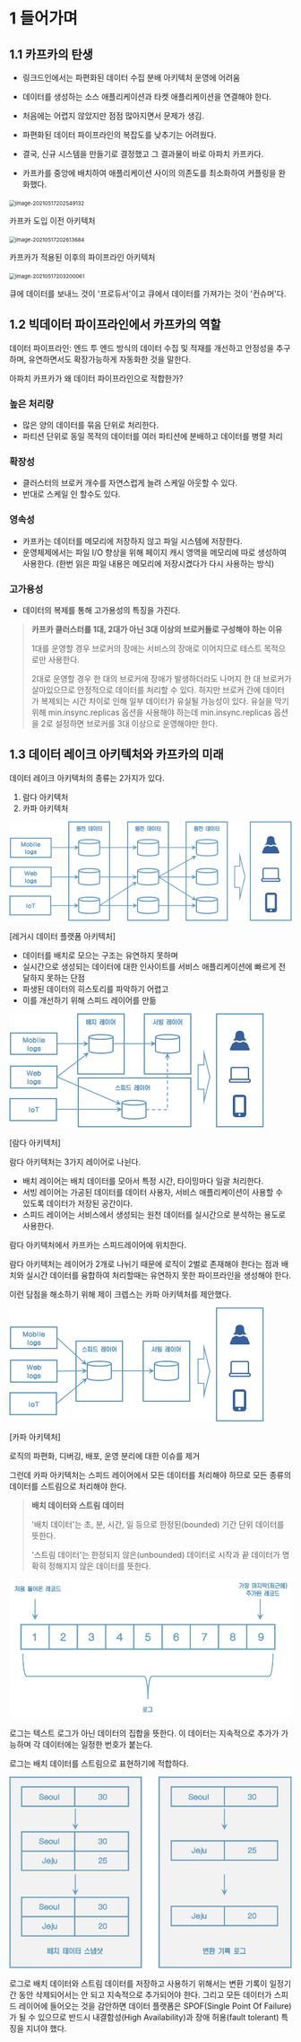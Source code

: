 # 1 들어가며

## 1.1 카프카의 탄생

* 링크드인에서는 파편화된 데이터 수집 분배 아키텍처 운영에 어려움
* 데이터를 생성하는 소스 애플리케이션과 타켓 애플리케이션을 연결해야 한다.
* 처음에는 어렵지 않았지만 점점 많아지면서 문제가 생김.
* 파편화된 데이터 파이프라인의 복잡도를 낮추기는 어려웠다.
* 결국, 신규 시스템을 만들기로 결정했고 그 결과물이 바로 아파치 카프카다.

* 카프카를 중앙에 배치하여 애플리케이션 사이의 의존도를 최소화하여 커플링을 완화했다.



<img src="images/image-20210517202549132.png" alt="image-20210517202549132" style="zoom:67%;" />

카프카 도입 이전 아키텍처



<img src="images/image-20210517202613684.png" alt="image-20210517202613684" style="zoom:67%;" />

카프카가 적용된 이후의 파이프라인 아키텍처



<img src="images/image-20210517203200061.png" alt="image-20210517203200061" style="zoom:67%;" />

큐에 데이터를 보내느 것이 '프로듀서'이고 큐에서 데이터를 가져가는 것이 '컨슈머'다.



## 1.2 빅데이터 파이프라인에서 카프카의 역할

데이터 파이프라인: 엔드 투 엔드 방식의 데이터 수집 및 적재를 개선하고 안정성을 추구하며, 유연하면서도 확장가능하게 자동화한 것을 말한다.



아파치 카프카가 왜 데이터 파이프라인으로 적합한가?

### 높은 처리량

* 많은 양의 데이터를 묶음 단위로 처리한다.
* 파티션 단위로 동일 목적의 데이터를 여러 파티션에 분배하고 데이터를 병렬 처리

### 확장성

* 클러스터의 브로커 개수를 자연스럽게 늘려 스케일 아웃할 수 있다.
* 반대로 스케일 인 할수도 있다.

### 영속성

* 카프카는 데이터를 메모리에 저장하지 않고 파일 시스템에 저장한다.
* 운영체제에서는 파일 I/O 향상을 위해 페이지 캐시 영역을 메모리에 따로 생성하여 사용한다. (한번 읽은 파일 내용은 메모리에 저장시켰다가 다시 사용하는 방식)

### 고가용성

* 데이터의 복제를 통해 고가용성의 특징을 가진다.



> **카프카 클러스터를 1대, 2대가 아닌 3대 이상의 브로커들로 구성해야 하는 이유**
>
> 1대를 운영할 경우 브로커의 장애는 서비스의 장애로 이어지므로 테스트 목적으로만 사용한다.
>
> 2대로 운영할 경우 한 대의 브로커에 장애가 발생하더라도 나머지 한 대 브로커가 살아있으므로 안정적으로 데이터를 처리할 수 있다. 하지만 브로커 간에 데이터가 복제되는 시간 차이로 인해 일부 데이터가 유실될 가능성이 있다. 유실을 막기 위해 min.insync.replicas 옵션을 사용해야 하는데 min.insync.replicas 옵션을 2로 설정하면 브로커를 3대 이상으로 운영해야만 한다.



## 1.3 데이터 레이크 아키텍처와 카프카의 미래

데이터 레이크 아키텍처의 종류는 2가지가 있다.

1. 람다 아키텍처
2. 카파 아키텍처



![image-20210512074447853](images/image-20210512074447853.png)

[레거시 데이터 플랫폼 아키텍처]

* 데이터를 배치로 모으는 구조는 유연하지 못하며
* 실시간으로 생성되는 데이터에 대한 인사이트를 서비스 애플리케이션에 빠르게 전달하지 못하는 단점
* 파생된 데이터의 히스토리를 파악하기 어렵고
* 이를 개선하기 위해 스피드 레이어를 만듦



![image-20210512075025488](images/image-20210512075025488.png)

[람다 아키텍처]

람다 아키텍처는 3가지 레이어로 나뉜다.

* 배치 레이어는 배치 데이터를 모아서 특정 시간, 타이밍마다 일괄 처리한다.
* 서빙 레이어는 가공된 데이터를 데이터 사용자, 서비스 애플리케이션이 사용할 수 있도록 데이터가 저장된 공간이다.
* 스피드 레이어는 서비스에서 생성되는 원천 데이터를 실시간으로 분석하는 용도로 사용한다.

람다 아키텍처에서 카프카는 스피드레이어에 위치한다.

람다 아키텍처는 레이어가 2개로 나뉘기 때문에 로직이 2벌로 존재해야 한다는 점과 배치와 실시간 데이터를 융합하여 처리할때는 유연하지 못한 파이프라인을 생성해야 한다.

이런 담점을 해소하기 위해 제이 크렙스는 카파 아키텍처를 제안했다.



![image-20210512075542973](images/image-20210512075542973.png)

[카파 아키텍처]

로직의 파편화, 디버깅, 배포, 운영 분리에 대한 이슈를 제거

그런데 카파 아키텍처는 스피드 레이어에서 모든 데이터를 처리해야 하므로 모든 종류의 데이터를 스트림으로 처리해야 한다.

> **배치 데이터와 스트림 데이터**
>
> '배치 데이터'는 초, 분, 시간, 일 등으로 한정된(bounded) 기간 단위 데이터를 뜻한다.
>
> '스트림 데이터'는 한정되지 않은(unbounded) 데이터로 시작과 끝 데이터가 명확히 정해지지 않은 데이터를 뜻한다.



<img src="images/image-20210512202343162.png" alt="image-20210512202343162" style="zoom:67%;" />

로그는 텍스트 로그가 아닌 데이터의 집합을 뜻한다. 이 데이터는 지속적으로 추가가 가능하며 각 데이터에는 일정한 번호가 붙는다.

로그는 배치 데이터를 스트림으로 표현하기에 적합하다.



<img src="images/image-20210512202958073.png" alt="image-20210512202958073" style="zoom:67%;" />

로그로 배치 데이터와 스트림 데이터를 저장하고 사용하기 위해서는 변환 기록이 일정기간 동안 삭제되어서는 안 되고 지속적으로 추가되어야 한다. 그리고 모든 데이터가 스피드 레이어에 들어오는 것을 감안하면 데이터 플랫폼은 SPOF(Single Point Of Failure)가 될 수 있으므로 반드시 내결함성(High Availability)과 장애 허용(fault tolerant) 특징을 지녀야 했다.











